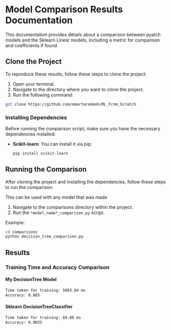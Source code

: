 # Model Comparison Results Documentation

This documentation provides details about a comparison between pyatch models and the Sklearn Linear models, including a metric for comparison and coefficients if found.

## Clone the Project

To reproduce these results, follow these steps to clone the project:

1. Open your terminal.
2. Navigate to the directory where you want to clone the project.
3. Run the following command:

```bash
git clone https://github.com/omartarekmoh/ML_From_Scratch
```
### Installing Dependencies

Before running the comparison script, make sure you have the necessary dependencies installed:

- **Scikit-learn**: You can install it via pip:

  ```bash
  pip install scikit-learn
  ```

## Running the Comparison

After cloning the project and installing the dependencies, follow these steps to run the comparison:

This can be used with any model that was made

1. Navigate to the comparisons directory within the project.
2. Run the `*model_name*_comparison.py` script.

Example:

```bash
cd comparisons
python decision_tree_comparison.py
```

## Results

### Training Time and Accuracy Comparison

#### My DecisionTree Model

```bash
Time taken for training: 5683.04 ms
Accuracy: 0.885
```

#### Sklearn DecisionTreeClassifier

```bash
Time taken for training: 69.80 ms
Accuracy: 0.9035
```
